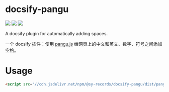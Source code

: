 # docsify-pangu

[![](https://data.jsdelivr.com/v1/package/npm/@sy-records/docsify-pangu/badge)](https://www.jsdelivr.com/package/npm/@sy-records/docsify-pangu)
[![](https://img.shields.io/npm/v/@sy-records/docsify-pangu.svg?style=flat-square)](https://www.npmjs.com/package/@sy-records/docsify-pangu)
[![](https://img.shields.io/npm/l/@sy-records/docsify-pangu)](https://github.com/sy-records/docsify-pangu/blob/master/LICENSE)

A docsify plugin for automatically adding spaces.

一个 docsify 插件：使用 [pangu.js](https://github.com/vinta/pangu.js) 给网页上的中文和英文、数字、符号之间添加空格。

# Usage

```html
<script src="//cdn.jsdelivr.net/npm/@sy-records/docsify-pangu/dist/pangu.min.js"></script>
```
